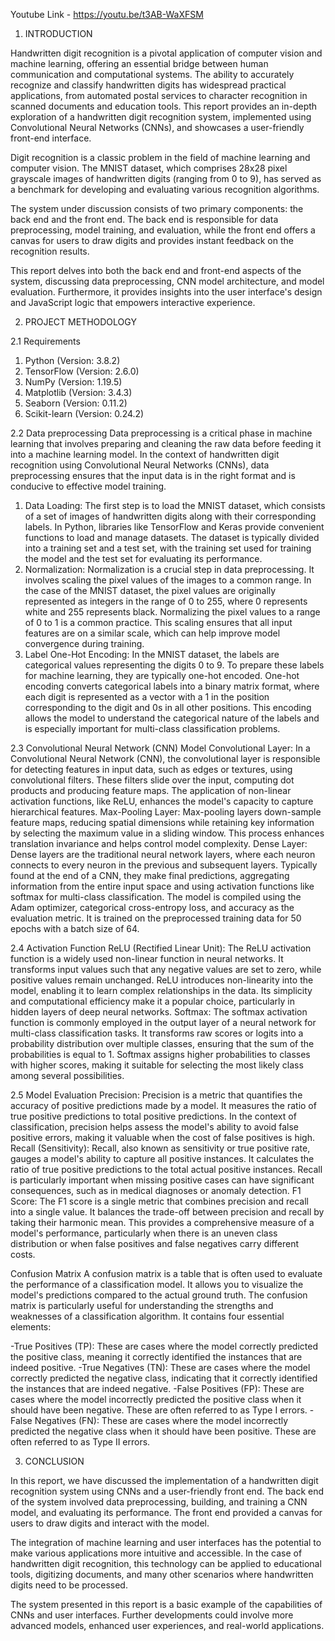 Youtube Link - 
https://youtu.be/t3AB-WaXFSM


1. INTRODUCTION

Handwritten digit recognition is a pivotal application of computer vision and machine learning, offering an essential bridge between human communication and computational systems. The ability to accurately recognize and classify handwritten digits has widespread practical applications, from automated postal services to character recognition in scanned documents and education tools. This report provides an in-depth exploration of a handwritten digit recognition system, implemented using Convolutional Neural Networks (CNNs), and showcases a user-friendly front-end interface.

Digit recognition is a classic problem in the field of machine learning and computer vision. The MNIST dataset, which comprises 28x28 pixel grayscale images of handwritten digits (ranging from 0 to 9), has served as a benchmark for developing and evaluating various recognition algorithms.

The system under discussion consists of two primary components: the back end and the front end. The back end is responsible for data preprocessing, model training, and evaluation, while the front end offers a canvas for users to draw digits and provides instant feedback on the recognition results.

This report delves into both the back end and front-end aspects of the system, discussing data preprocessing, CNN model architecture, and model evaluation. Furthermore, it provides insights into the user interface's design and JavaScript logic that empowers interactive experience.



2. PROJECT METHODOLOGY 

2.1 Requirements 

1.	Python (Version: 3.8.2)
2.	TensorFlow (Version: 2.6.0)
3.	NumPy (Version: 1.19.5)
4.	Matplotlib (Version: 3.4.3)
5.	Seaborn (Version: 0.11.2)
6.	Scikit-learn (Version: 0.24.2)


2.2 Data preprocessing
Data preprocessing is a critical phase in machine learning that involves preparing and cleaning the raw data before feeding it into a machine learning model. In the context of handwritten digit recognition using Convolutional Neural Networks (CNNs), data preprocessing ensures that the input data is in the right format and is conducive to effective model training. 
1. Data Loading: The first step is to load the MNIST dataset, which consists of a set of images of handwritten digits along with their corresponding labels. In Python, libraries like TensorFlow and Keras provide convenient functions to load and manage datasets. The dataset is typically divided into a training set and a test set, with the training set used for training the model and the test set for evaluating its performance.
2. Normalization: Normalization is a crucial step in data preprocessing. It involves scaling the pixel values of the images to a common range. In the case of the MNIST dataset, the pixel values are originally represented as integers in the range of 0 to 255, where 0 represents white and 255 represents black. Normalizing the pixel values to a range of 0 to 1 is a common practice. This scaling ensures that all input features are on a similar scale, which can help improve model convergence during training.
3. Label One-Hot Encoding: In the MNIST dataset, the labels are categorical values representing the digits 0 to 9. To prepare these labels for machine learning, they are typically one-hot encoded. One-hot encoding converts categorical labels into a binary matrix format, where each digit is represented as a vector with a 1 in the position corresponding to the digit and 0s in all other positions. This encoding allows the model to understand the categorical nature of the labels and is especially important for multi-class classification problems.


2.3 Convolutional Neural Network (CNN) Model
Convolutional Layer: In a Convolutional Neural Network (CNN), the convolutional layer is responsible for detecting features in input data, such as edges or textures, using convolutional filters. These filters slide over the input, computing dot products and producing feature maps. The application of non-linear activation functions, like ReLU, enhances the model's capacity to capture hierarchical features.
Max-Pooling Layer: Max-pooling layers down-sample feature maps, reducing spatial dimensions while retaining key information by selecting the maximum value in a sliding window. This process enhances translation invariance and helps control model complexity.
Dense Layer: Dense layers are the traditional neural network layers, where each neuron connects to every neuron in the previous and subsequent layers. Typically found at the end of a CNN, they make final predictions, aggregating information from the entire input space and using activation functions like softmax for multi-class classification.
The model is compiled using the Adam optimizer, categorical cross-entropy loss, and accuracy as the evaluation metric. It is trained on the preprocessed training data for 50 epochs with a batch size of 64.


2.4 Activation Function
ReLU (Rectified Linear Unit): The ReLU activation function is a widely used non-linear function in neural networks. It transforms input values such that any negative values are set to zero, while positive values remain unchanged. ReLU introduces non-linearity into the model, enabling it to learn complex relationships in the data. Its simplicity and computational efficiency make it a popular choice, particularly in hidden layers of deep neural networks.
Softmax: The softmax activation function is commonly employed in the output layer of a neural network for multi-class classification tasks. It transforms raw scores or logits into a probability distribution over multiple classes, ensuring that the sum of the probabilities is equal to 1. Softmax assigns higher probabilities to classes with higher scores, making it suitable for selecting the most likely class among several possibilities.


2.5 Model Evaluation
Precision: Precision is a metric that quantifies the accuracy of positive predictions made by a model. It measures the ratio of true positive predictions to total positive predictions. In the context of classification, precision helps assess the model's ability to avoid false positive errors, making it valuable when the cost of false positives is high.
Recall (Sensitivity): Recall, also known as sensitivity or true positive rate, gauges a model's ability to capture all positive instances. It calculates the ratio of true positive predictions to the total actual positive instances. Recall is particularly important when missing positive cases can have significant consequences, such as in medical diagnoses or anomaly detection.
F1 Score: The F1 score is a single metric that combines precision and recall into a single value. It balances the trade-off between precision and recall by taking their harmonic mean. This provides a comprehensive measure of a model's performance, particularly when there is an uneven class distribution or when false positives and false negatives carry different costs.

Confusion Matrix
A confusion matrix is a table that is often used to evaluate the performance of a classification model. It allows you to visualize the model's predictions compared to the actual ground truth. The confusion matrix is particularly useful for understanding the strengths and weaknesses of a classification algorithm. It contains four essential elements:

-True Positives (TP): These are cases where the model correctly predicted the positive class, meaning it correctly identified the instances that are indeed positive.
-True Negatives (TN): These are cases where the model correctly predicted the negative class, indicating that it correctly identified the instances that are indeed negative.
-False Positives (FP): These are cases where the model incorrectly predicted the positive class when it should have been negative. These are often referred to as Type I errors.
-False Negatives (FN): These are cases where the model incorrectly predicted the negative class when it should have been positive. These are often referred to as Type II errors.



3. CONCLUSION

In this report, we have discussed the implementation of a handwritten digit recognition system using CNNs and a user-friendly front end. The back end of the system involved data preprocessing, building, and training a CNN model, and evaluating its performance. The front end provided a canvas for users to draw digits and interact with the model.

The integration of machine learning and user interfaces has the potential to make various applications more intuitive and accessible. In the case of handwritten digit recognition, this technology can be applied to educational tools, digitizing documents, and many other scenarios where handwritten digits need to be processed.

The system presented in this report is a basic example of the capabilities of CNNs and user interfaces. Further developments could involve more advanced models, enhanced user experiences, and real-world applications.












